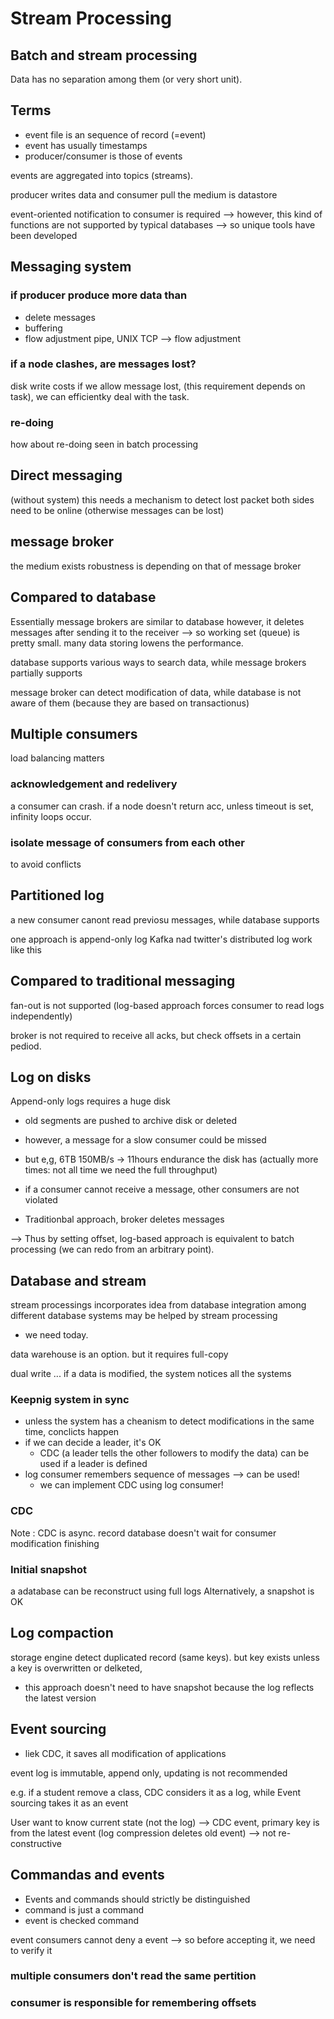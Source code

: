 Stream Processing
============


## Batch and stream processing
Data has no separation among them (or very short unit).

## Terms
- event file is an sequence of record (=event)
- event has usually timestamps
- producer/consumer is those of events

events are aggregated into topics (streams).

producer writes data and consumer pull
the medium is datastore

event-oriented notification to consumer is required
--> however, this kind of functions are not supported by typical databases
--> so unique tools have been developed


## Messaging system
### if producer produce more data than 
- delete messages
- buffering
- flow adjustment 
pipe, UNIX TCP --> flow adjustment

### if a node clashes, are messages lost?
disk write costs
if we allow message lost, (this requirement depends on task), we can efficientky deal with the task.


### re-doing
how about re-doing seen in batch processing


## Direct messaging
(without system)
this needs a mechanism to detect lost packet
both sides need to be online (otherwise messages can be lost)


## message broker
the medium exists
robustness is depending on that of message broker

## Compared to database
Essentially message brokers are similar to database
however, it deletes messages after sending it to the receiver
--> so working set (queue) is pretty small. many data storing lowens the performance.


database supports various ways to search data, while message brokers partially supports

message broker can detect modification of data, while database is not aware of them (because they are based on transactionus)


## Multiple consumers
load balancing matters

### acknowledgement and redelivery
a consumer can crash. if a node doesn't return acc, unless timeout is set, infinity loops occur.

### isolate message of consumers from each other
to avoid conflicts


## Partitioned log
a new consumer canont read previosu messages, while database supports

one approach is append-only log
Kafka nad twitter's distributed log work like this


## Compared to traditional messaging
fan-out is not supported (log-based approach forces consumer to read logs independently)

broker is not required to receive all acks, but check offsets in a certain pediod.

## Log on disks
Append-only logs requires a huge disk
- old segments are pushed to archive disk or deleted

- however, a message for a slow consumer could be missed
- but e,g, 6TB 150MB/s -> 11hours endurance the disk has (actually more times: not all time we need the full throughput)
- if a consumer cannot receive a message, other consumers are not violated
- Traditionbal approach, broker deletes messages

--> Thus by setting offset, log-based approach is equivalent to batch processing (we can redo from an arbitrary point).


## Database and stream
stream processings incorporates idea from database
integration among different database systems may be helped by stream processing
- we need today.

data warehouse is an option. but it requires full-copy

dual write ... if a data is modified, the system notices all the systems

### Keepnig system in sync
- unless the system has a cheanism to detect modifications in the same time, conclicts happen
- if we can decide a leader, it's OK
  - CDC (a leader tells the other followers to modify the data)  can be used if a leader is defined
- log consumer remembers sequence of messages --> can be used!
  - we can implement CDC using log consumer!


### CDC
Note : CDC is async. record database doesn't wait for consumer modification finishing  


### Initial snapshot
a adatabase can be reconstruct using full logs
Alternatively, a snapshot is OK


## Log compaction
storage engine detect duplicated record (same keys).
but key exists unless a key is overwritten or delketed,
- this approach doesn't need to have snapshot because the log reflects the latest version


## Event sourcing
- liek CDC, it saves all modification of applications

event log is immutable, append only, updating is not recommended

e.g. 
if a student remove a class, CDC considers it as a log,  while Event sourcing takes it as an event


User want to know current state (not the log)
--> CDC event, primary key is from the latest event (log compression deletes old event) --> not re-constructive


## Commandas and events
- Events and commands should strictly be distinguished
- command is just a command
- event is checked command

event consumers cannot deny a event
--> so before accepting it, we need to verify it


### multiple consumers don't read the same pertition


### consumer is responsible for remembering offsets
